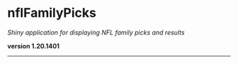 # nflFamilyPicks

*Shiny application for displaying NFL family picks and results*

**version 1.20.1401**

----------
